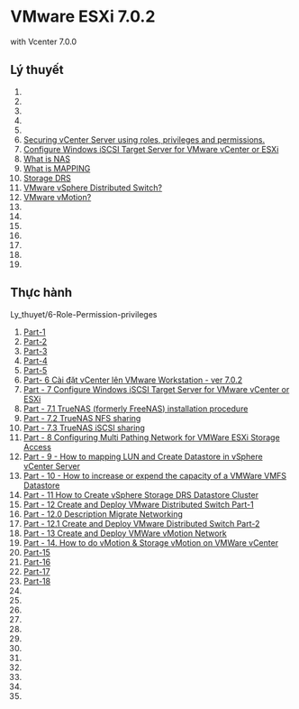 # VMware ESXi 7.0.2 
with Vcenter 7.0.0

## Lý thuyết
1. [](/Docs/.md)
1. [](/Docs/)
1. [](/Docs/.md)
1. [](/Docs/.md)
1. [](/Docs/)
1. [Securing vCenter Server using roles, privileges and permissions. ](/Docs/Role-Permission-privileges.md)
1. [Configure Windows iSCSI Target Server for VMware vCenter or ESXi ](Docs/Windows-iSCSI.md)
1. [What is NAS ](/Docs/NAS.md)
1. [What is MAPPING](/Docs/mapping-in-networking.md)
1. [Storage DRS](/Docs/Storage-DRS-vmware.md)
1. [VMware vSphere Distributed Switch?](/Docs/VMwareDistributedSwitch.md)
1. [VMware vMotion?](/Docs/VMware_vMotion.md.md)
1. [ ](/Docs/.md)
1. [ ](/Docs/.md)
1. [ ](/Docs/.md)
1. [ ](/Docs/.md)
1. [ ](/Docs/.md)
1. [ ](/Docs/.md)
1. [ ](/Docs/.md)
## Thực hành
Ly_thuyet/6-Role-Permission-privileges
1. [Part-1 ](/Thuchanh/.md)
1. [Part-2 ](/Thuchanh/.md)
1. [Part-3 ](/Thuchanh/.md)
1. [Part-4 ](/Thuchanh/.md)
1. [Part-5 ](/Thuchanh/.md)
1. [Part- 6 Cài đặt vCenter lên VMware Workstation - ver 7.0.2](/Thuchanh/Install-vCenter7-in-VmwareWorkStation.md)
1. [Part - 7 Configure Windows iSCSI Target Server for VMware vCenter or ESXi ](/Thuchanh/7-Windows-iSCSI.md)
1. [Part - 7.1 TrueNAS (formerly FreeNAS) installation procedure ](/Thuchanh/7.1-TrueNAS.md)
1. [Part - 7.2 TrueNAS NFS sharing](/Thuchanh/7.2-TrueNAS-NFS.md)
1. [Part - 7.3 TrueNAS iSCSI sharing](/Thuchanh/7.3-TrueNAS-iSCSI.md)
1. [Part - 8 Configuring Multi Pathing Network for VMWare ESXi Storage Access](/Thuchanh/8.Multi-Pathing-Network.md)
1. [Part - 9 - How to mapping LUN and Create Datastore in vSphere vCenter Server ](/Thuchanh/9.Mapping-LUN-and-Create-Datastore.md)
1. [Part - 10 - How to increase or expend the capacity of a VMWare VMFS Datastore](/Thuchanh/10.How-to-increase-or-expend-the-capacity-of-a-VMWare-VMFS-Datastore.md)
1. [Part - 11 How to Create vSphere Storage DRS Datastore Cluster](/Thuchanh/11.How-to-Create-vSphere-Storage-DRS-Datastore-Cluster.md)
1. [Part - 12 Create and Deploy VMware Distributed Switch Part-1](/Thuchanh/12.How-to-Create-and-Deploy-VMware-Distributed-Switch.md)
1. [Part - 12.0 Description Migrate Networking](/Thuchanh/12.Description.md)
1. [Part - 12.1 Create and Deploy VMware Distributed Switch Part-2](/Thuchanh/12.1.Understand-VMware-Stardard-to-Distributed-Switch.md)
1. [Part - 13  Create and Deploy VMWare vMotion Network](/Thuchanh/13-Create-and-Deploy-VMWare-vMotion-Network.md)
1. [Part - 14. How to do vMotion & Storage vMotion on VMWare vCenter ](/Thuchanh/14.vMotion.md)
1. [Part-15 ](/Thuchanh/)
1. [Part-16 ](/Thuchanh/)
1. [Part-17 ](/Thuchanh/)
1. [Part-18 ](/Thuchanh/)
1. [](/Thuchanh/)
1. [](/Thuchanh/)
1. [](/Thuchanh/)
1. [](/Thuchanh/)
1. [](/Thuchanh/)
1. [](/Thuchanh/)
1. [](/Thuchanh/)
1. [](/Thuchanh/)
1. [](/Thuchanh/)
1. [](/Thuchanh/)
1. [](/Thuchanh/)
1. [](/Thuchanh/)